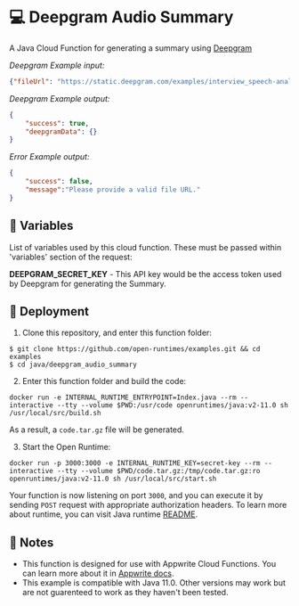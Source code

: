 # 💻 Deepgram Audio Summary

A Java Cloud Function for generating a summary using [Deepgram](https://deepgram.com/) 

_Deepgram Example input:_

```json
{"fileUrl": "https://static.deepgram.com/examples/interview_speech-analytics.wav"}
```
_Deepgram Example output:_

```json
{
    "success": true,
    "deepgramData": {}
}
```

_Error Example output:_

```json
{
    "success": false,
    "message":"Please provide a valid file URL."
}
```


## 📝 Variables

List of variables used by this cloud function. These must be passed within 'variables' section of the request:

**DEEPGRAM_SECRET_KEY** - This API key would be the access token used by Deepgram for generating the Summary.

## 🚀 Deployment

1. Clone this repository, and enter this function folder:

```
$ git clone https://github.com/open-runtimes/examples.git && cd examples
$ cd java/deepgram_audio_summary
```

2. Enter this function folder and build the code:
```
docker run -e INTERNAL_RUNTIME_ENTRYPOINT=Index.java --rm --interactive --tty --volume $PWD:/usr/code openruntimes/java:v2-11.0 sh /usr/local/src/build.sh
```
As a result, a `code.tar.gz` file will be generated.

3. Start the Open Runtime:
```
docker run -p 3000:3000 -e INTERNAL_RUNTIME_KEY=secret-key --rm --interactive --tty --volume $PWD/code.tar.gz:/tmp/code.tar.gz:ro openruntimes/java:v2-11.0 sh /usr/local/src/start.sh
```

Your function is now listening on port `3000`, and you can execute it by sending `POST` request with appropriate authorization headers. To learn more about runtime, you can visit Java runtime [README](https://github.com/open-runtimes/open-runtimes/tree/main/runtimes/java-11.0).

## 📝 Notes
- This function is designed for use with Appwrite Cloud Functions. You can learn more about it in [Appwrite docs](https://appwrite.io/docs/functions).
- This example is compatible with Java 11.0. Other versions may work but are not guarenteed to work as they haven't been tested.